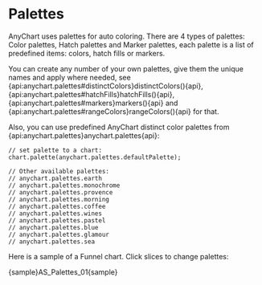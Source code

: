 # Palettes

AnyChart uses palettes for auto coloring. There are 4 types of palettes: Color palettes, Hatch palettes and Marker palettes, each palette is a  list of predefined items: colors, hatch fills or markers.

You can create any number of your own palettes, give them the unique names and apply where needed, see {api:anychart.palettes#distinctColors}distinctColors(){api}, {api:anychart.palettes#hatchFills}hatchFills(){api}, {api:anychart.palettes#markers}markers(){api} and {api:anychart.palettes#rangeColors}rangeColors(){api} for that.

Also, you can use predefined AnyChart distinct color palettes from {api:anychart.palettes}anychart.palettes{api}:

```
// set palette to a chart:
chart.palette(anychart.palettes.defaultPalette);

// Other available palettes:
// anychart.palettes.earth 
// anychart.palettes.monochrome 
// anychart.palettes.provence 
// anychart.palettes.morning 
// anychart.palettes.coffee 
// anychart.palettes.wines 
// anychart.palettes.pastel 
// anychart.palettes.blue 
// anychart.palettes.glamour 
// anychart.palettes.sea
```

Here is a sample of a Funnel chart. Click slices to change palettes:

{sample}AS\_Palettes\_01{sample}